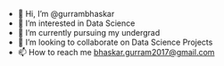 - 👋 Hi, I’m @gurrambhaskar
- 👀 I’m interested in Data Science 
- 🌱 I’m currently pursuing my undergrad
- 💞️ I’m looking to collaborate on Data Science Projects
- 📫 How to reach me bhaskar.gurram2017@gmail.com

<!---
gurrambhaskar25/gurrambhaskar25 is a ✨ special ✨ repository because its `README.md` (this file) appears on your GitHub profile.
You can click the Preview link to take a look at your changes.
--->

